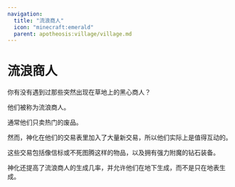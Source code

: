 ```yaml
---
navigation:
  title: "流浪商人"
  icon: "minecraft:emerald"
  parent: apotheosis:village/village.md
---
```


# 流浪商人

你有没有遇到过那些突然出现在草地上的黑心商人？

他们被称为<Color id="blue">流浪商人</Color>。

通常他们只卖热门的废品。

然而，神化在他们的交易表里加入了大量新交易，所以他们实际上是值得互动的。

这些交易包括像<Color id="blue">信标</Color>或<Color id="blue">不死图腾</Color>这样的物品，以及拥有强力附魔的钻石装备。

神化还提高了流浪商人的生成几率，并允许他们在地下生成，而不是只在地表生成。

